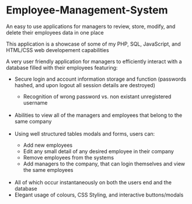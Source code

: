 # Employee-Management-System
An easy to use applications for managers to review, store, modify, and delete their employees data in one place

This application is a showcase of some of my PHP, SQL, JavaScript, and HTML/CSS web developement capabilities

A very user friendly application for managers to efficiently interact with a database filled with their employees featuring:
<ul>
  <li> Secure login and account information storage and function (passwords hashed, and upon logout all session details are destroyed)</li>
  <ul>
    <li>Recognition of wrong password vs. non existant unregistered username</li>
  </ul>
  <br>
  <li> Abilities to view all of the managers and employees that belong to the same company</li>
  <br>
  <li> Using well structured tables modals and forms, users can:</li>
  <ul>
    <li> Add new employees</li>
    <li> Edit any small detail of any desired employee in their company</li></li>
    <li> Remove employees from the systems</li>
    <li> Add managers to the company, that can login themselves and view the same employees</li>
  </ul>
  <br>
  <li> All of which occur instantaneously on both the users end and the database</li>
  <li> Elegant usage of colours, CSS Styling, and interactive buttons/modals
</ul>
